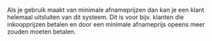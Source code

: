 Als je gebruik maakt van minimale afnameprijzen dan kan je een klant helemaal uitsluiten van dit systeem. Dit is voor bijv. klanten die inkoopprijzen betalen en door een minimale afnameprijs opeens meer zouden moeten betalen.